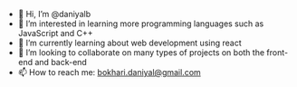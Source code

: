 - 👋 Hi, I’m @daniyalb
- 👀 I’m interested in learning more programming languages such as JavaScript and C++
- 🌱 I’m currently learning about web development using react
- 💞️ I’m looking to collaborate on many types of projects on both the front-end and back-end
- 📫 How to reach me: bokhari.daniyal@gmail.com

<!---
daniyalb/daniyalb is a ✨ special ✨ repository because its `README.md` (this file) appears on your GitHub profile.
You can click the Preview link to take a look at your changes.
--->
